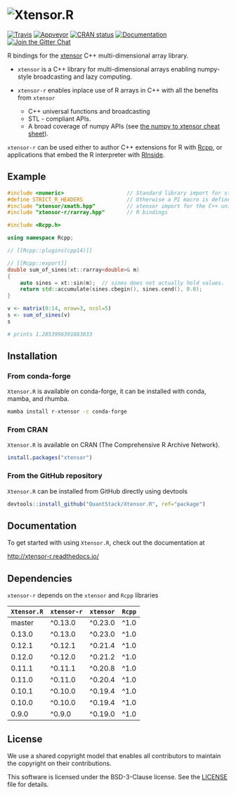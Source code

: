 # ![Xtensor.R](./man/figures/xtensor-r.svg)

[![Travis](https://travis-ci.org/xtensor-stack/Xtensor.R.svg?branch=master)](https://travis-ci.org/xtensor-stack/Xtensor.R)
[![Appveyor](https://ci.appveyor.com/api/projects/status/xk0hlhsk90vex36n?svg=true)](https://ci.appveyor.com/project/xtensor-stack/xtensor-r-7j42j)
[![CRAN status](https://www.r-pkg.org/badges/version/xtensor)](https://CRAN.R-project.org/package=xtensor)
[![Documentation](http://readthedocs.org/projects/xtensor-r/badge/?version=latest)](https://xtensor-r.readthedocs.io/en/latest/?badge=latest)
[![Join the Gitter Chat](https://badges.gitter.im/Join%20Chat.svg)](https://gitter.im/QuantStack/Lobby?utm_source=badge&utm_medium=badge&utm_campaign=pr-badge&utm_content=badge)

R bindings for the [xtensor](https://github.com/xtensor-stack/xtensor) C++ multi-dimensional array library.

 - `xtensor` is a C++ library for multi-dimensional arrays enabling numpy-style broadcasting and lazy computing.
 - `xtensor-r` enables inplace use of R arrays in C++ with all the benefits from `xtensor`

     - C++ universal functions and broadcasting
     - STL - compliant APIs.
     - A broad coverage of numpy APIs (see [the numpy to xtensor cheat sheet](http://xtensor.readthedocs.io/en/latest/numpy.html)).

`xtensor-r` can be used either to author C++ extensions for R with [Rcpp](https://github.com/RcppCore/Rcpp), or applications that embed the R interpreter with [RInside](https://github.com/eddelbuettel/rinside).

## Example

```cpp
#include <numeric>                    // Standard library import for std::accumulate
#define STRICT_R_HEADERS              // Otherwise a PI macro is defined in R
#include "xtensor/xmath.hpp"          // xtensor import for the C++ universal functions
#include "xtensor-r/rarray.hpp"       // R bindings

#include <Rcpp.h>

using namespace Rcpp;

// [[Rcpp::plugins(cpp14)]]

// [[Rcpp::export]]
double sum_of_sines(xt::rarray<double>& m)
{
    auto sines = xt::sin(m);  // sines does not actually hold values.
    return std::accumulate(sines.cbegin(), sines.cend(), 0.0);
}
```

```R
v <- matrix(0:14, nrow=3, ncol=5)
s <- sum_of_sines(v)
s

# prints 1.2853996391883833
```

## Installation

### From conda-forge

`Xtensor.R` is available on conda-forge, it can be installed with conda, mamba, and rhumba.

```bash
mamba install r-xtensor -c conda-forge
```

### From CRAN

`Xtensor.R` is available on CRAN (The Comprehensive R Archive Network).

```R
install.packages("xtensor")
```

### From the GitHub repository

`Xtensor.R` can be installed from GitHub directly using devtools

```R
devtools::install_github("QuantStack/Xtensor.R", ref="package")
```

## Documentation

To get started with using `Xtensor.R`, check out the documentation at

http://xtensor-r.readthedocs.io/

## Dependencies

`xtensor-r` depends on the `xtensor` and `Rcpp` libraries

| `Xtensor.R`  | `xtensor-r` | `xtensor` | `Rcpp`   |
|--------------|-------------|-----------|----------|
| master       |  ^0.13.0    |  ^0.23.0  | ^1.0     |
| 0.13.0       |  ^0.13.0    |  ^0.23.0  | ^1.0     |
| 0.12.1       |  ^0.12.1    |  ^0.21.4  | ^1.0     |
| 0.12.0       |  ^0.12.0    |  ^0.21.2  | ^1.0     |
| 0.11.1       |  ^0.11.1    |  ^0.20.8  | ^1.0     |
| 0.11.0       |  ^0.11.0    |  ^0.20.4  | ^1.0     |
| 0.10.1       |  ^0.10.0    |  ^0.19.4  | ^1.0     |
| 0.10.0       |  ^0.10.0    |  ^0.19.4  | ^1.0     |
| 0.9.0        |  ^0.9.0     |  ^0.19.0  | ^1.0     |
 
## License

We use a shared copyright model that enables all contributors to maintain the copyright on their contributions.

This software is licensed under the BSD-3-Clause license. See the [LICENSE](LICENSE) file for details.
